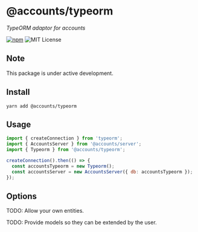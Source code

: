 # @accounts/typeorm

_TypeORM adaptor for accounts_

[![npm](https://img.shields.io/npm/v/@accounts/typeorm.svg?maxAge=2592000)](https://www.npmjs.com/package/@accounts/typeorm)
![MIT License](https://img.shields.io/badge/license-MIT-blue.svg)

## Note

This package is under active development.

## Install

```
yarn add @accounts/typeorm
```

## Usage

```javascript
import { createConnection } from 'typeorm';
import { AccountsServer } from '@accounts/server';
import { Typeorm } from '@accounts/typeorm';

createConnection().then(() => {
  const accountsTypeorm = new Typeorm();
  const accountsServer = new AccountsServer({ db: accountsTypeorm });
});
```

## Options

TODO: Allow your own entities.

TODO: Provide models so they can be extended by the user.
